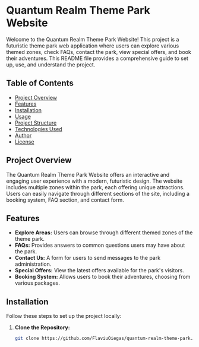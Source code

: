 # Quantum Realm Theme Park Website

Welcome to the Quantum Realm Theme Park Website! This project is a futuristic theme park web application where users can explore various themed zones, check FAQs, contact the park, view special offers, and book their adventures. This README file provides a comprehensive guide to set up, use, and understand the project.

## Table of Contents

- [Project Overview](#project-overview)
- [Features](#features)
- [Installation](#installation)
- [Usage](#usage)
- [Project Structure](#project-structure)
- [Technologies Used](#technologies-used)
- [Author](#author)
- [License](#license)

## Project Overview

The Quantum Realm Theme Park Website offers an interactive and engaging user experience with a modern, futuristic design. The website includes multiple zones within the park, each offering unique attractions. Users can easily navigate through different sections of the site, including a booking system, FAQ section, and contact form.

## Features

- **Explore Areas:** Users can browse through different themed zones of the theme park.
- **FAQs:** Provides answers to common questions users may have about the park.
- **Contact Us:** A form for users to send messages to the park administration.
- **Special Offers:** View the latest offers available for the park's visitors.
- **Booking System:** Allows users to book their adventures, choosing from various packages.

## Installation

Follow these steps to set up the project locally:

1. **Clone the Repository:**
   ```bash
   git clone https://github.com/FlaviuOiegas/quantum-realm-theme-park.git
